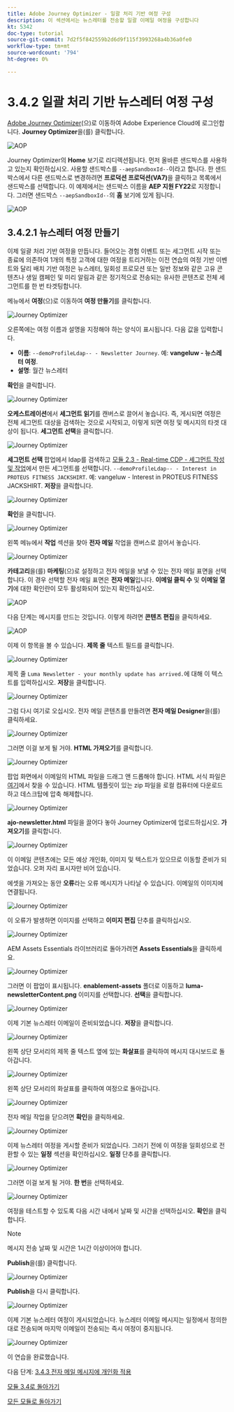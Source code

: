 ```yaml
---
title: Adobe Journey Optimizer - 일괄 처리 기반 여정 구성
description: 이 섹션에서는 뉴스레터를 전송할 일괄 이메일 여정을 구성합니다
kt: 5342
doc-type: tutorial
source-git-commit: 7d2f5f842559b2d6d9f115f3993268a4b36a0fe0
workflow-type: tm+mt
source-wordcount: '794'
ht-degree: 0%

---
```


# 3.4.2 일괄 처리 기반 뉴스레터 여정 구성

[Adobe Journey Optimizer](https://experience.adobe.com)(으)로 이동하여 Adobe Experience Cloud에 로그인합니다. **Journey Optimizer**&#x200B;을(를) 클릭합니다.

![AOP](./../../../modules/ajo-b2c/module3.2/images/acophome.png)

Journey Optimizer의 **Home** 보기로 리디렉션됩니다. 먼저 올바른 샌드박스를 사용하고 있는지 확인하십시오. 사용할 샌드박스를 `--aepSandboxId--`이라고 합니다. 한 샌드박스에서 다른 샌드박스로 변경하려면 **프로덕션 프로덕션(VA7)**&#x200B;을 클릭하고 목록에서 샌드박스를 선택합니다. 이 예제에서는 샌드박스 이름을 **AEP 지원 FY22**&#x200B;로 지정합니다. 그러면 샌드박스 `--aepSandboxId--`의 **홈** 보기에 있게 됩니다.

![AOP](./../../../modules/ajo-b2c/module3.2/images/acoptriglp.png)

## 3.4.2.1 뉴스레터 여정 만들기

이제 일괄 처리 기반 여정을 만듭니다. 들어오는 경험 이벤트 또는 세그먼트 시작 또는 종료에 의존하여 1개의 특정 고객에 대한 여정을 트리거하는 이전 연습의 여정 기반 이벤트와 달리 배치 기반 여정은 뉴스레터, 일회성 프로모션 또는 일반 정보와 같은 고유 콘텐츠나 생일 캠페인 및 미리 알림과 같은 정기적으로 전송되는 유사한 콘텐츠로 전체 세그먼트를 한 번 타겟팅합니다.

메뉴에서 **여정**(으)로 이동하여 **여정 만들기**&#x200B;를 클릭합니다.

![Journey Optimizer](./images/oc43.png)

오른쪽에는 여정 이름과 설명을 지정해야 하는 양식이 표시됩니다. 다음 값을 입력합니다.

- **이름**: `--demoProfileLdap-- - Newsletter Journey`. 예: **vangeluw - 뉴스레터 여정**.
- **설명**: 월간 뉴스레터

**확인**&#x200B;을 클릭합니다.

![Journey Optimizer](./images/batchj2.png)

**오케스트레이션**&#x200B;에서 **세그먼트 읽기**&#x200B;를 캔버스로 끌어서 놓습니다. 즉, 게시되면 여정은 전체 세그먼트 대상을 검색하는 것으로 시작되고, 이렇게 되면 여정 및 메시지의 타겟 대상이 됩니다. **세그먼트 선택**&#x200B;을 클릭합니다.

![Journey Optimizer](./images/batchj3.png)

**세그먼트 선택** 팝업에서 ldap를 검색하고 [모듈 2.3 - Real-time CDP - 세그먼트 작성 및 작업](./../../../modules/rtcdp-b2c/module2.3/real-time-cdp-build-a-segment-take-action.md)에서 만든 세그먼트를 선택합니다. `--demoProfileLdap-- - Interest in PROTEUS FITNESS JACKSHIRT`. 예: vangeluw - Interest in PROTEUS FITNESS JACKSHIRT. **저장**&#x200B;을 클릭합니다.

![Journey Optimizer](./images/batchj5.png)

**확인**&#x200B;을 클릭합니다.

![Journey Optimizer](./images/batchj6.png)

왼쪽 메뉴에서 **작업** 섹션을 찾아 **전자 메일** 작업을 캔버스로 끌어서 놓습니다.

![Journey Optimizer](./images/batchj7.png)

**카테고리**&#x200B;을(를) **마케팅**(으)로 설정하고 전자 메일을 보낼 수 있는 전자 메일 표면을 선택합니다. 이 경우 선택할 전자 메일 표면은 **전자 메일**&#x200B;입니다. **이메일 클릭 수** 및 **이메일 열기**&#x200B;에 대한 확인란이 모두 활성화되어 있는지 확인하십시오.

![AOP](./images/journeyactions1eee.png)

다음 단계는 메시지를 만드는 것입니다. 이렇게 하려면 **콘텐츠 편집**&#x200B;을 클릭하세요.

![AOP](./images/journeyactions2.png)

이제 이 항목을 볼 수 있습니다. **제목 줄** 텍스트 필드를 클릭합니다.

![Journey Optimizer](./images/batch4.png)

제목 줄 `Luma Newsletter - your monthly update has arrived.`에 대해 이 텍스트를 입력하십시오. **저장**&#x200B;을 클릭합니다.

![Journey Optimizer](./images/batch5.png)

그럼 다시 여기로 오십시오. 전자 메일 콘텐츠를 만들려면 **전자 메일 Designer**&#x200B;을(를) 클릭하세요.

![Journey Optimizer](./images/batch6.png)

그러면 이걸 보게 될 거야. **HTML 가져오기**&#x200B;를 클릭합니다.

![Journey Optimizer](./images/batch7.png)

팝업 화면에서 이메일의 HTML 파일을 드래그 앤 드롭해야 합니다. HTML 서식 파일은 [여기](./../../../assets/html/ajo-newsletter.html.zip)에서 찾을 수 있습니다. HTML 템플릿이 있는 zip 파일을 로컬 컴퓨터에 다운로드하고 데스크탑에 압축 해제합니다.

![Journey Optimizer](./images/html1.png)

**ajo-newsletter.html** 파일을 끌어다 놓아 Journey Optimizer에 업로드하십시오. **가져오기**&#x200B;를 클릭합니다.

![Journey Optimizer](./images/batch8.png)

이 이메일 콘텐츠에는 모든 예상 개인화, 이미지 및 텍스트가 있으므로 이동할 준비가 되었습니다. 오퍼 자리 표시자만 비어 있습니다.

에셋을 가져오는 동안 **오류**&#x200B;라는 오류 메시지가 나타날 수 있습니다. 이메일의 이미지에 연결됩니다.

![Journey Optimizer](./images/errorfetch.png)

이 오류가 발생하면 이미지를 선택하고 **이미지 편집** 단추를 클릭하십시오.

![Journey Optimizer](./images/errorfetch1.png)

AEM Assets Essentials 라이브러리로 돌아가려면 **Assets Essentials**&#x200B;을 클릭하세요.

![Journey Optimizer](./images/errorfetch2.png)

그러면 이 팝업이 표시됩니다. **enablement-assets** 폴더로 이동하고 **luma-newsletterContent.png** 이미지를 선택합니다. **선택**&#x200B;을 클릭합니다.

![Journey Optimizer](./images/errorfetch3.png)

이제 기본 뉴스레터 이메일이 준비되었습니다. **저장**&#x200B;을 클릭합니다.

![Journey Optimizer](./images/ready.png)

왼쪽 상단 모서리의 제목 줄 텍스트 옆에 있는 **화살표**&#x200B;를 클릭하여 메시지 대시보드로 돌아갑니다.

![Journey Optimizer](./images/batch9.png)

왼쪽 상단 모서리의 화살표를 클릭하여 여정으로 돌아갑니다.

![Journey Optimizer](./images/oc79aeee.png)

전자 메일 작업을 닫으려면 **확인**&#x200B;을 클릭하세요.

![Journey Optimizer](./images/oc79beee.png)

이제 뉴스레터 여정을 게시할 준비가 되었습니다. 그러기 전에 이 여정을 일회성으로 전환할 수 있는 **일정** 섹션을 확인하십시오. **일정** 단추를 클릭합니다.

![Journey Optimizer](./images/batchj12.png)

그러면 이걸 보게 될 거야. **한 번**&#x200B;을 선택하세요.

![Journey Optimizer](./images/sch1.png)

여정을 테스트할 수 있도록 다음 시간 내에서 날짜 및 시간을 선택하십시오. **확인**&#x200B;을 클릭합니다.

>[!NOTE]
>
>메시지 전송 날짜 및 시간은 1시간 이상이어야 합니다.

**Publish**&#x200B;을(를) 클릭합니다.

![Journey Optimizer](./images/batchj13.png)

**Publish**&#x200B;을 다시 클릭합니다.

![Journey Optimizer](./images/batchj14.png)

이제 기본 뉴스레터 여정이 게시되었습니다. 뉴스레터 이메일 메시지는 일정에서 정의한 대로 전송되며 마지막 이메일이 전송되는 즉시 여정이 중지됩니다.

![Journey Optimizer](./images/batchj14eee.png)

이 연습을 완료했습니다.

다음 단계: [3.4.3 전자 메일 메시지에 개인화 적용](./ex3.md)

[모듈 3.4로 돌아가기](./journeyoptimizer.md)

[모든 모듈로 돌아가기](../../../overview.md)
